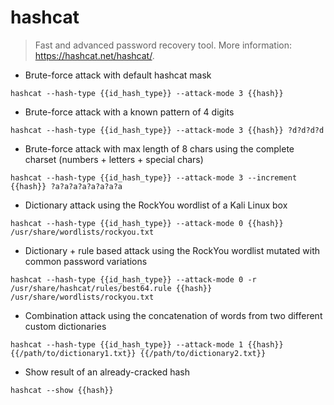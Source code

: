 # hashcat

> Fast and advanced password recovery tool.
> More information: <https://hashcat.net/hashcat/>.

- Brute-force attack with default hashcat mask

`hashcat --hash-type {{id_hash_type}} --attack-mode 3 {{hash}}`

- Brute-force attack with a known pattern of 4 digits

`hashcat --hash-type {{id_hash_type}} --attack-mode 3 {{hash}} ?d?d?d?d`

- Brute-force attack with max length of 8 chars using the complete charset (numbers + letters + special chars)

`hashcat --hash-type {{id_hash_type}} --attack-mode 3 --increment {{hash}} ?a?a?a?a?a?a?a?a`

- Dictionary attack using the RockYou wordlist of a Kali Linux box

`hashcat --hash-type {{id_hash_type}} --attack-mode 0 {{hash}} /usr/share/wordlists/rockyou.txt`

- Dictionary + rule based attack using the RockYou wordlist mutated with common password variations

`hashcat --hash-type {{id_hash_type}} --attack-mode 0 -r /usr/share/hashcat/rules/best64.rule {{hash}} /usr/share/wordlists/rockyou.txt`

- Combination attack using the concatenation of words from two different custom dictionaries

`hashcat --hash-type {{id_hash_type}} --attack-mode 1 {{hash}} {{/path/to/dictionary1.txt}} {{/path/to/dictionary2.txt}}`

- Show result of an already-cracked hash

`hashcat --show {{hash}}`
